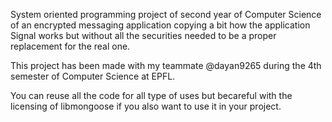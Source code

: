 System oriented programming project of second year of Computer Science of an encrypted messaging application copying a bit how the application Signal works but without all the securities needed to be a proper replacement for the real one.

This project has been made with my teammate @dayan9265 during the 4th semester of Computer Science at EPFL.

You can reuse all the code for all type of uses but becareful with the licensing of libmongoose if you also want to use it in your project.